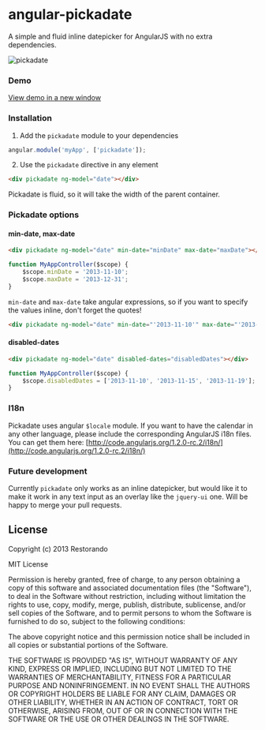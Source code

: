 # angular-pickadate

A simple and fluid inline datepicker for AngularJS with no extra dependencies.

![pickadate](http://img.ctrlv.in/img/5294e96436552.jpg)

### Demo

<a href="http://embed.plnkr.co/gXP8xdsdP9nJIr0fi1RQ/preview" target="_blank">View demo in a new window</a>

### Installation

1) Add the `pickadate` module to your dependencies

```javascript
angular.module('myApp', ['pickadate']);
```

2) Use the `pickadate` directive in any element

```html
<div pickadate ng-model="date"></div>
```

Pickadate is fluid, so it will take the width of the parent container.

### Pickadate options

#### min-date, max-date

```html
<div pickadate ng-model="date" min-date="minDate" max-date="maxDate"></div>
```

```javascript
function MyAppController($scope) {
    $scope.minDate = '2013-11-10';
    $scope.maxDate = '2013-12-31';
}
```

`min-date` and `max-date` take angular expressions, so if you want to specify the values inline, don't forget the quotes!

```html
<div pickadate ng-model="date" min-date="'2013-11-10'" max-date="'2013-12-31'"></div>
```

#### disabled-dates

```html
<div pickadate ng-model="date" disabled-dates="disabledDates"></div>
```

```javascript
function MyAppController($scope) {
    $scope.disabledDates = ['2013-11-10', '2013-11-15', '2013-11-19'];
}
```

### I18n

Pickadate uses angular `$locale` module. If you want to have the calendar in any other language, please include the corresponding AngularJS i18n files. You can get them here: [http://code.angularjs.org/1.2.0-rc.2/i18n/](http://code.angularjs.org/1.2.0-rc.2/i18n/)

### Future development

Currently `pickadate` only works as an inline datepicker, but would like it to make it work in any text input as an overlay like the `jquery-ui` one. Will be happy to merge your pull requests.

## License

Copyright (c) 2013 Restorando

MIT License

Permission is hereby granted, free of charge, to any person obtaining
a copy of this software and associated documentation files (the
"Software"), to deal in the Software without restriction, including
without limitation the rights to use, copy, modify, merge, publish,
distribute, sublicense, and/or sell copies of the Software, and to
permit persons to whom the Software is furnished to do so, subject to
the following conditions:

The above copyright notice and this permission notice shall be
included in all copies or substantial portions of the Software.

THE SOFTWARE IS PROVIDED "AS IS", WITHOUT WARRANTY OF ANY KIND,
EXPRESS OR IMPLIED, INCLUDING BUT NOT LIMITED TO THE WARRANTIES OF
MERCHANTABILITY, FITNESS FOR A PARTICULAR PURPOSE AND
NONINFRINGEMENT. IN NO EVENT SHALL THE AUTHORS OR COPYRIGHT HOLDERS BE
LIABLE FOR ANY CLAIM, DAMAGES OR OTHER LIABILITY, WHETHER IN AN ACTION
OF CONTRACT, TORT OR OTHERWISE, ARISING FROM, OUT OF OR IN CONNECTION
WITH THE SOFTWARE OR THE USE OR OTHER DEALINGS IN THE SOFTWARE.

